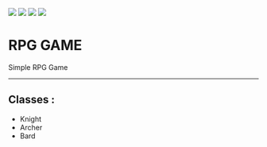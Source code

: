 ![](https://img.shields.io/badge/Owner-miloszlip%231337-ff69b4) ![](https://img.shields.io/badge/Finished-No-red)
![](https://img.shields.io/github/stars/miloszlip69/RPGgame) ![](https://img.shields.io/github/stars/miloszlip69/RPGgame)
# RPG GAME

Simple RPG Game

---

## Classes :
 - Knight
 - Archer
 - Bard
